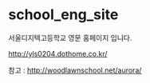 # school_eng_site
서울디지텍고등학교 영문 홈페이지 입니다.

http://yls0204.dothome.co.kr/

참고 : http://woodlawnschool.net/aurora/
